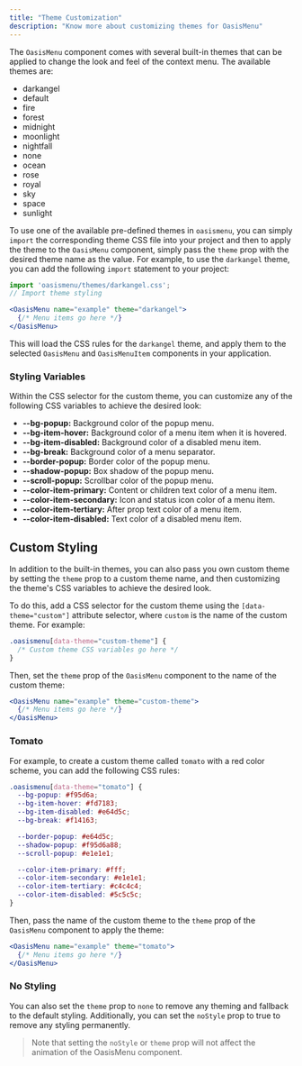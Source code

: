 ```yaml
---
title: "Theme Customization"
description: "Know more about customizing themes for OasisMenu"
---
```


The `OasisMenu` component comes with several built-in themes that can be applied to change the look and feel of the context menu. The available themes are:

* darkangel
* default
* fire
* forest
* midnight
* moonlight
* nightfall
* none
* ocean
* rose
* royal
* sky
* space
* sunlight

To use one of the available pre-defined themes in `oasismenu`, you can simply `import` the corresponding theme CSS file into your project and then to apply the theme to the `OasisMenu` component, simply pass the `theme` prop with the desired theme name as the value. For example, to use the `darkangel` theme, you can add the following `import` statement to your project:

```jsx
import 'oasismenu/themes/darkangel.css';
// Import theme styling

<OasisMenu name="example" theme="darkangel">
  {/* Menu items go here */}
</OasisMenu>
```

This will load the CSS rules for the `darkangel` theme, and apply them to the selected `OasisMenu` and `OasisMenuItem` components in your application.

### Styling Variables

Within the CSS selector for the custom theme, you can customize any of the following CSS variables to achieve the desired look:

* **--bg-popup:** Background color of the popup menu.
* **--bg-item-hover:** Background color of a menu item when it is hovered.
* **--bg-item-disabled:** Background color of a disabled menu item.
* **--bg-break:** Background color of a menu separator.
* **--border-popup:** Border color of the popup menu.
* **--shadow-popup:** Box shadow of the popup menu.
* **--scroll-popup:** Scrollbar color of the popup menu.
* **--color-item-primary:** Content or children text color of a menu item.
* **--color-item-secondary:** Icon and status icon color of a menu item.
* **--color-item-tertiary:** After prop text color of a menu item.
* **--color-item-disabled:** Text color of a disabled menu item.

## Custom Styling

In addition to the built-in themes, you can also pass you own custom theme by setting the `theme` prop to a custom theme name, and then customizing the theme's CSS variables to achieve the desired look.

To do this, add a CSS selector for the custom theme using the `[data-theme="custom"]` attribute selector, where `custom` is the name of the custom theme. For example:

```css
.oasismenu[data-theme="custom-theme"] {
  /* Custom theme CSS variables go here */
}
```

Then, set the `theme` prop of the `OasisMenu` component to the name of the custom theme:

```jsx
<OasisMenu name="example" theme="custom-theme">
  {/* Menu items go here */}
</OasisMenu>
```

### Tomato

For example, to create a custom theme called `tomato` with a red color scheme, you can add the following CSS rules:

```css
.oasismenu[data-theme="tomato"] {
  --bg-popup: #f95d6a;
  --bg-item-hover: #fd7183;
  --bg-item-disabled: #e64d5c;
  --bg-break: #f14163;

  --border-popup: #e64d5c;
  --shadow-popup: #f95d6a88;
  --scroll-popup: #e1e1e1;

  --color-item-primary: #fff;
  --color-item-secondary: #e1e1e1;
  --color-item-tertiary: #c4c4c4;
  --color-item-disabled: #5c5c5c;
}
```

Then, pass the name of the custom theme to the `theme` prop of the `OasisMenu` component to apply the theme:

```jsx
<OasisMenu name="example" theme="tomato">
  {/* Menu items go here */}
</OasisMenu>
```

### No Styling

You can also set the `theme` prop to `none` to remove any theming and fallback to the default styling. Additionally, you can set the `noStyle` prop to true to remove any styling permanently.

> Note that setting the `noStyle` or `theme` prop will not affect the animation of the OasisMenu component.
